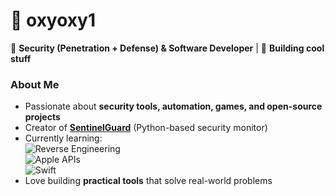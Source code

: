 # 👋 **oxyoxy1**  

🔭 **Security (Penetration + Defense) & Software Developer** | 🚀 **Building cool stuff**  

### **About Me**  
- Passionate about **security tools, automation, games, and open-source projects**  
- Creator of **[SentinelGuard](https://github.com/oxyoxy1/SentinelGuard)** (Python-based security monitor)  
- Currently learning:  
  ![Reverse Engineering](https://img.shields.io/badge/Reverse_Engineering-FF6D00?style=flat-square)  
  ![Apple APIs](https://img.shields.io/badge/Apple_APIs-000000?style=flat-square&logo=apple)  
  ![Swift](https://img.shields.io/badge/Swift-FA7343?style=flat-square&logo=swift)  
- Love building **practical tools** that solve real-world problems  
